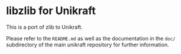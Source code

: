 libzlib for Unikraft
===================
This is a port of zlib to Unikraft. 

Please refer to the `README.md` as well as the documentation in the `doc/`
subdirectory of the main unikraft repository for further information.
